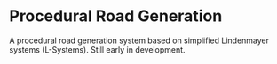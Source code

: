 # Procedural Road Generation

A procedural road generation system based on simplified Lindenmayer systems (L-Systems). Still early in development.